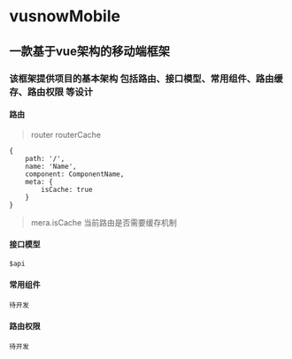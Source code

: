 # vusnowMobile
## 一款基于vue架构的移动端框架
### 该框架提供项目的基本架构 包括路由、接口模型、常用组件、路由缓存、路由权限 等设计

#### 路由

> router
> routerCache
```
{
    path: '/',
    name: 'Name',
    component: ComponentName,
    meta: {
        isCache: true
    }
}
```
> mera.isCache   当前路由是否需要缓存机制
#### 接口模型
```
$api
```
#### 常用组件
```
待开发
```
#### 路由权限
```
待开发
```

